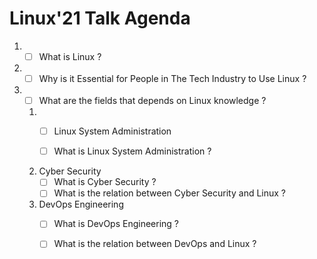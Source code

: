 # Linux'21 Talk Agenda



1. - [ ] What is Linux ?
2. - [ ] Why is it Essential for People in The Tech Industry to Use Linux ?
3. - [ ] What are the fields that depends on Linux knowledge ?
   
   1. - [ ] Linux System Administration
      
      - [ ] What is Linux System Administration ?
   2. Cyber Security
      - [ ] What is Cyber Security ? 
      - [ ] What is the relation between Cyber Security and Linux ?
   3. DevOps Engineering
      - [ ] What is DevOps Engineering ? 
      - [ ] What is the relation between DevOps and Linux ?



